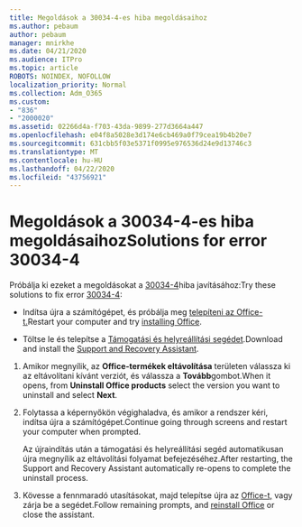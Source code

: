 ```yaml
---
title: Megoldások a 30034-4-es hiba megoldásaihoz
ms.author: pebaum
author: pebaum
manager: mnirkhe
ms.date: 04/21/2020
ms.audience: ITPro
ms.topic: article
ROBOTS: NOINDEX, NOFOLLOW
localization_priority: Normal
ms.collection: Adm_O365
ms.custom:
- "836"
- "2000020"
ms.assetid: 02266d4a-f703-43da-9899-277d3664a447
ms.openlocfilehash: e04f8a5028e3d174e6cb469a0f79cea19b4b20e7
ms.sourcegitcommit: 631cbb5f03e5371f0995e976536d24e9d13746c3
ms.translationtype: MT
ms.contentlocale: hu-HU
ms.lasthandoff: 04/22/2020
ms.locfileid: "43756921"
---
```

# <a name="solutions-for-error-30034-4"></a><span data-ttu-id="4a557-102">Megoldások a 30034-4-es hiba megoldásaihoz</span><span class="sxs-lookup"><span data-stu-id="4a557-102">Solutions for error 30034-4</span></span>

<span data-ttu-id="4a557-103">Próbálja ki ezeket a megoldásokat a [30034-4](https://support.office.com/article/d5df89a9-0507-4b4c-92f9-22f457e630aa?wt.mc_id=Alchemy_ClientDIA)hiba javításához:</span><span class="sxs-lookup"><span data-stu-id="4a557-103">Try these solutions to fix error [30034-4](https://support.office.com/article/d5df89a9-0507-4b4c-92f9-22f457e630aa?wt.mc_id=Alchemy_ClientDIA):</span></span>
  
- <span data-ttu-id="4a557-104">Indítsa újra a számítógépet, és próbálja meg [telepíteni az Office-t.](https://portal.office.com/OLS/MySoftware.aspx)</span><span class="sxs-lookup"><span data-stu-id="4a557-104">Restart your computer and try [installing Office](https://portal.office.com/OLS/MySoftware.aspx).</span></span>

- <span data-ttu-id="4a557-105">Töltse le és telepítse a [Támogatási és helyreállítási segédet](https://aka.ms/SARA-OfficeUninstall-Alchemy).</span><span class="sxs-lookup"><span data-stu-id="4a557-105">Download and install the [Support and Recovery Assistant](https://aka.ms/SARA-OfficeUninstall-Alchemy).</span></span>

1. <span data-ttu-id="4a557-106">Amikor megnyílik, az **Office-termékek eltávolítása** területen válassza ki az eltávolítani kívánt verziót, és válassza a **Tovább**gombot.</span><span class="sxs-lookup"><span data-stu-id="4a557-106">When it opens, from **Uninstall Office products** select the version you want to uninstall and select **Next**.</span></span>

2. <span data-ttu-id="4a557-107">Folytassa a képernyőkön végighaladva, és amikor a rendszer kéri, indítsa újra a számítógépet.</span><span class="sxs-lookup"><span data-stu-id="4a557-107">Continue going through screens and restart your computer when prompted.</span></span>

    <span data-ttu-id="4a557-108">Az újraindítás után a támogatási és helyreállítási segéd automatikusan újra megnyílik az eltávolítási folyamat befejezéséhez.</span><span class="sxs-lookup"><span data-stu-id="4a557-108">After restarting, the Support and Recovery Assistant automatically re-opens to complete the uninstall process.</span></span>

3. <span data-ttu-id="4a557-109">Kövesse a fennmaradó utasításokat, majd telepítse újra az [Office-t,](https://portal.office.com/OLS/MySoftware.aspx) vagy zárja be a segédet.</span><span class="sxs-lookup"><span data-stu-id="4a557-109">Follow remaining prompts, and [reinstall Office](https://portal.office.com/OLS/MySoftware.aspx) or close the assistant.</span></span>
